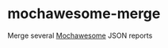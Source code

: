 # mochawesome-merge

Merge several [Mochawesome](https://github.com/adamgruber/mochawesome) JSON reports
